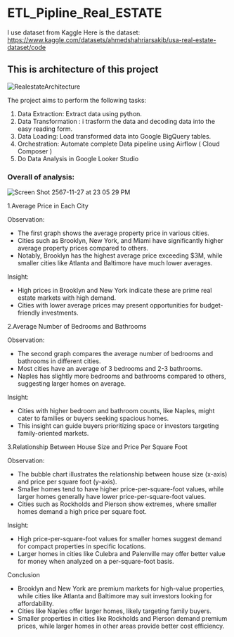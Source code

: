# ETL_Pipline_Real_ESTATE

I use dataset from Kaggle 
Here is the dataset: https://www.kaggle.com/datasets/ahmedshahriarsakib/usa-real-estate-dataset/code

## This is architecture of this project
![RealestateArchitecture](https://github.com/user-attachments/assets/f2a8a894-22f1-492f-83c2-897207544b52)

The project aims to perform the following tasks:

1. Data Extraction: Extract data using python.
2. Data Transformation : i trasform the data and decoding data into the easy reading form.
3. Data Loading: Load transformed data into Google BigQuery tables.
4. Orchestration: Automate complete Data pipeline using Airflow ( Cloud Composer )
5. Do Data Analysis in Google Looker Studio

### Overall of analysis:
![Screen Shot 2567-11-27 at 23 05 29 PM](https://github.com/user-attachments/assets/7c34f0f2-0da4-4bc4-9354-ff8ad8e38e14)

1.Average Price in Each City

Observation:
* The first graph shows the average property price in various cities.
* Cities such as Brooklyn, New York, and Miami have significantly higher average property prices compared to others.
* Notably, Brooklyn has the highest average price exceeding $3M, while smaller cities like Atlanta and Baltimore have much lower averages.
  
Insight:
* High prices in Brooklyn and New York indicate these are prime real estate markets with high demand.
* Cities with lower average prices may present opportunities for budget-friendly investments.
  
2.Average Number of Bedrooms and Bathrooms

Observation:
* The second graph compares the average number of bedrooms and bathrooms in different cities.
* Most cities have an average of 3 bedrooms and 2-3 bathrooms.
* Naples has slightly more bedrooms and bathrooms compared to others, suggesting larger homes on average.
  
Insight:
* Cities with higher bedroom and bathroom counts, like Naples, might cater to families or buyers seeking spacious homes.
* This insight can guide buyers prioritizing space or investors targeting family-oriented markets.
  
3.Relationship Between House Size and Price Per Square Foot
   
Observation:
* The bubble chart illustrates the relationship between house size (x-axis) and price per square foot (y-axis).
* Smaller homes tend to have higher price-per-square-foot values, while larger homes generally have lower price-per-square-foot values.
* Cities such as Rockholds and Pierson show extremes, where smaller homes demand a high price per square foot.
  
Insight:
* High price-per-square-foot values for smaller homes suggest demand for compact properties in specific locations.
* Larger homes in cities like Culebra and Palenville may offer better value for money when analyzed on a per-square-foot basis.

Conclusion
* Brooklyn and New York are premium markets for high-value properties, while cities like Atlanta and Baltimore may suit investors looking for affordability.
* Cities like Naples offer larger homes, likely targeting family buyers.
* Smaller properties in cities like Rockholds and Pierson demand premium prices, while larger homes in other areas provide better cost efficiency.
